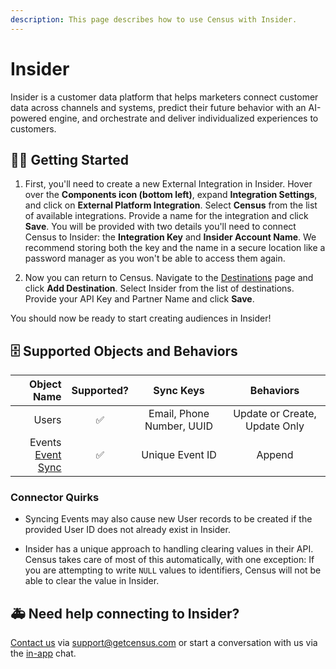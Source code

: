 ```yaml
---
description: This page describes how to use Census with Insider.
---
```


# Insider

Insider is a customer data platform that helps marketers connect customer data across channels and systems, predict their future behavior with an AI-powered engine, and orchestrate and deliver individualized experiences to customers.

## 🏃‍♀️ Getting Started

1. First, you'll need to create a new External Integration in Insider. Hover over the **Components icon (bottom left)**, expand **Integration Settings**, and click on **External Platform Integration**. Select **Census** from the list of available integrations. Provide a name for the integration and click **Save**. You will be provided with two details you'll need to connect Census to Insider: the **Integration Key** and **Insider Account Name**. We recommend storing both the key and the name in a secure location like a password manager as you won't be able to access them again.

2. Now you can return to Census. Navigate to the [Destinations](https://app.getcensus.com/destinations) page and click **Add Destination**. Select Insider from the list of destinations. Provide your API Key and Partner Name and click **Save**.

You should now be ready to start creating audiences in Insider!

## 🗄 Supported Objects and Behaviors

| **Object Name** | **Supported?** | **Sync Keys**  | **Behaviors**  |
| --------------: | :------------: | :------------: | :------------: |
| Users           |        ✅      | Email, Phone Number, UUID | Update or Create, Update Only |
| Events <br> [Event Sync](/basics/data-models-and-entities/defining-source-data/events#defining-event-syncs)         |        ✅      | Unique Event ID | Append         |

### Connector Quirks

- Syncing Events may also cause new User records to be created if the provided User ID does not already exist in Insider.

- Insider has a unique approach to handling clearing values in their API. Census takes care of most of this automatically, with one exception: If you are attempting to write `NULL` values to identifiers, Census will not be able to clear the value in Insider.

## 🚑 Need help connecting to Insider?

[Contact us](mailto:support@getcensus.com) via support@getcensus.com or start a conversation with us via the [in-app](https://app.getcensus.com) chat.
